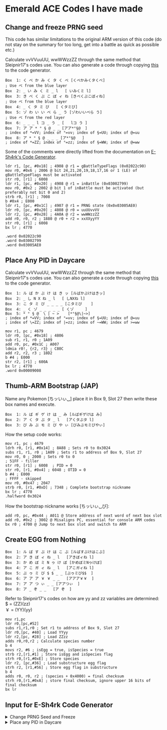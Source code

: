 # Emerald ACE Codes I have made

## Change and freeze PRNG seed

This code has similar limitations to the original ARM version of this code (do not stay on the summary for too long, get into a battle as quick as possible etc.)

Calculate vvVVuuUU, wwWWzzZZ through the same method that Sleipnir17's codes use. You can also generate a code through copying [this](####e---change-prng-seed-and-freeze) to the code generator.

```text
Box  1: く べ か み く タ く べ	[くべかみくタくべ]
; Use べ from the blue layer
Box  2: _ い み く ミ _ l	[ いみくミ l]
Box  3: き べ く ぶ こ ぼ ィ ね	[きべくぶこぼィね]
; Use べ from the blue layer
Box  4: _ く タ ミ び	[ くタミび]
Box  5: ゾ わ い い ベ ら _ う	[ゾわいいベら う]
; Use べ from the red layer
Box  6: _ _ _ l コ _ う _	[   lコ う ]
Box  7: ア ア * ° § @ _ _	[アア*°§@  ]
; index of *=VV; index of °=vv; index of §=UU; index of @=uu
Box  8: ア * ° § @ _ _ _	[ア*°§@   ]
; index of *=ZZ; index of °=zz; index of §=WW; index of @=ww
```

Some of the comments were directly lifted from the documentation on [E-Sh4rk's Code Generator](https://e-sh4rk.github.io/CodeGenerator/?lang=jap).

```arm-asm
ldr r1, [pc, #0x18] ; 4908 @ r1 = gBattleTypeFlags (0x02022c90)
mov r0, #0x6 ; 2006 @ bit 24,21,20,19,18,17,16 or 1 (LE) of gBattleTypeFlags must be activated
str r0, [r1] ; 6008
ldr r1, [pc, #0x20] ; 4908 @ r1 = inBattle (0x03002799)
mov r0, #0x2 ; 2002 @ bit 1 of inBattle must be activated (but preferably not bit 0 and 2)
strb r0, [r1] ; 7008
b #0x4 ; E000
ldr r1, [pc, #0x1C] ; 4907 @ r1 = PRNG state (0x0x03005AE0)
ldr r0, [pc, #0x20] ; 4808 @ r0 = uuUUvvVV
ldr r2, [pc, #0x28] ; 4A0A @ r2 = wwWWzzZZ
add r0, r0, r2 ; 1880 @ r0 + r2 = xxXXyyYY
str r0, [r1] ; 6008
bx lr ; 4770

.word 0x02022c90
.word 0x03002799
.word 0x03005AE0
```

## Place Any PID in Daycare

Calculate vvVVuuUU, wwWWzzZZ through the same method that Sleipnir17's codes use. You can also generate a code through copying [this](#e---place-any-pid-in-daycare) to the code generator.

```text
Box  1: ル ば か ぶ け は き ッ	[ルばかぶけはきッ]
Box  2: _ し N X ね _ l	[ しNXね l]
Box  3: こ タ ミ び _ _ _ _	[こタミび    ]
Box  4: _ く ゾ _ _ _ _ _	[ くゾ     ]
Box  5: * ° § @  \ | ~ >	[*°§@\|~>]
; index of *=VV; index of °=vv; index of §=UU; index of @=uu
; index of \=ZZ; index of |=zz; index of ~=WW; index of >=ww
```

```arm-asm
mov r1, pc ; 4679
ldr r0, [pc, #0x18] ; 4806
sub r1, r1, r0 ; 1A09
add r0, pc, #0x1C ; A007
ldmia r0!, {r2, r3} ; C80C
add r2, r2, r3 ; 18D2
b #4 ; E000
str r2, [r1] ; 600A
bx lr ; 4770
.word 0x00009008
```

## Thumb-ARM Bootstrap (JAP)

Name any Pokemon \[ちッいぃ␣\] place it in Box 9, Slot 27 then write these box names and execute.

```text
Box  1: ル ば ギ ゲ け は _ み	[ルばギゲけは み]
Box  2: ア く タ ぶ タ _ l	[アくタぶタ l]
Box  3: び み ぶ モ ミ び や ぃ	[びみぶモミびやぃ]
```

How the setup code works:

```arm
mov r1, pc ; 4679
ldrh r0, [r1, #0x14] ; 8A88 ; Sets r0 to 0x3024
subs r1, r1, r0 ; 1A09 ; Sets r1 to address of Box 9, Slot 27
mov r0, 0 ; 2000 ; Sets r0 to 0
; 51FF - filler
str r0, [r1] ; 6008  ; PID = 0
str r0, [r1, #0x4] ; 6048 ; OTID = 0
b #4 ; E000
; FFFF - skipped
mov r0, #0x47 ; 2047
strb r0, [r1, #0xD] ; 7348 ; Complete bootstrap nickname 
bx lr ; 4770
.halfword 0x3024
```

How the bootstrap nickname works \[ちッいぃ␣び\]:
```
add r0, pc, #0x44 ; A011 @ Store address of next word of next box slot
add r0, #0x2 ; 3002 @ Misaligns PC, essential for console ARM codes
bx r0 ; 4700 @ Jump to next box slot and switch to ARM
```

## Create EGG from Nothing

```text
Box  1: ル ば す ぶ け は こ ぶ	[ルばすぶけはこぶ]
Box  2: ア き ぼ ィ ね _ l	[アきぼィね l]
Box  3: か め ぼ ミ N ゥ け ぼ	[かめぼミNゥけぼ]
Box  4: ア こ ガ ィ ね _ l	[アこガィね l]
Box  5: ぶ ゥ ミ び $ $ _ _	[ぶゥミび$$  ]
Box  6: ア ア ア ￥ ￥ _ _	[アアア￥￥  ]
Box  7: ア ア つ ぃ _ _	[アアつぃ  ]
Box  8: ア _ ぞ _ _	[ア ぞ  ]
```
Refer to Sleipnir17's codes on how are yy and zz variables are determined:\
$ = (ZZ)(zz)\
￥  = (YY)(yy)

```arm
mov r1,pc
ldr r0,[pc,#52]
subs r1,r1,r0 ; Set r1 to address of Box 9, Slot 27
ldr r0,[pc, #40] ; Load YYyy
ldr r2,[pc, #28] ; Load ZZzz
adds r0,r0,r2 ; Calculate species number
b 4
movs r2, #6 ; isEgg = true, isSpecies = true
strb r2,[r1,#1] ; Store isEgg and isSpecies flag
strh r0,[r1,#0xE] ; Store species
ldr r2, [pc,#36] ; Load substructure egg flag
strh r2, [r1,#56] ; Store egg flag in substructure
b 4
adds r0, r0, r2 ; (species + 0x4000) = final checksum
strh r0,[r1,#0xA] ; store final checksum, ignore upper 16 bits of final checksum
bx lr
```

## Input for E-Sh4rk Code Generator

<details>
	<summary>Change PRNG Seed and Freeze</summary>
	<pre>
@@ title = "Change PRNG Seed (JAP, 0x085F)"
@@ author = "Sleipnir (Shao + Papa Jefe Translation)"
@@ exit = null

; Uses species 0x085F execution in Japanese Emerald.
; Remember to double-check the smaller "lowercase" Japanese characters.
; For example: ィ vs. イ

Seed = 0x1234ABCD

xx ?= (Seed & 0xFF000000)>>24
XX ?= (Seed & 0xFF0000)>>16
yy ?= (Seed & 0xFF00)>>8
YY ?= (Seed & 0xFF)
neg = 0x80000000

ww?= ((0xB6-xx) & neg)? ( ((0xB9-xx)&neg)?(((0xEE-xx)&neg)?(xx-0xEE):0):(xx-0xB6)):0
uu?= ((0xB6-xx) & neg)? ( ((0xB9-xx)&neg)?(((0xEE-xx)&neg)?(0xEE):xx):(0xB6)):xx
WW?= ((0xB6-XX) & neg)? ( ((0xB9-XX)&neg)?(((0xEE-XX)&neg)?(XX-0xEE):0):(XX-0xB6)):0
UU?= ((0xB6-XX) & neg)? ( ((0xB9-XX)&neg)?(((0xEE-XX)&neg)?(0xEE):XX):(0xB6)):XX

zz?= ((0xB6-yy) & neg)? ( ((0xB9-yy)&neg)?(((0xEE-yy)&neg)?(yy-0xEE):0):(yy-0xB6)):0
vv?= ((0xB6-yy) & neg)? ( ((0xB9-yy)&neg)?(((0xEE-yy)&neg)?(0xEE):yy):(0xB6)):yy
ZZ?= ((0xB6-YY) & neg)? ( ((0xB9-YY)&neg)?(((0xEE-YY)&neg)?(YY-0xEE):0):(YY-0xB6)):0
VV?= ((0xB6-YY) & neg)? ( ((0xB9-YY)&neg)?(((0xEE-YY)&neg)?(0xEE):YY):(0xB6)):YY

UVdata = ((uu<<24)|(UU<<16)|(vv<<8)|VV)
ZWdata = ((ww<<24)|(WW<<16)|(zz<<8)|ZZ)
address = 0x03005AE0

@@

0x20064908
0x49086008
0x200200FF
0xE0007008
0x4907FFFF
0x4A0A4808
0x00FF1880
0x47706008
0xFFFFFFFF
0x02022c90
0x03002799
{address}
0x5151FF00
{UVdata}
0x51FF0000
{ZWdata}
	</pre>
</details>

<details>
    <summary>Place any PID in Daycare</summary>
    <pre>
@@ title = "Change PRNG Seed (JAP, 0x085F)"
@@ author = "Sleipnir (Shao + Papa Jefe Translation)"
@@ exit = null

; Uses species 0x085F execution in Japanese Emerald.
; Remember to double-check the smaller "lowercase" Japanese characters.
; For example: ィ vs. イ

Seed = 0x1234ABCD

xx ?= (Seed & 0xFF000000)>>24
XX ?= (Seed & 0xFF0000)>>16
yy ?= (Seed & 0xFF00)>>8
YY ?= (Seed & 0xFF)
neg = 0x80000000

ww?= ((0xB6-xx) & neg)? ( ((0xB9-xx)&neg)?(((0xEE-xx)&neg)?(xx-0xEE):0):(xx-0xB6)):0
uu?= ((0xB6-xx) & neg)? ( ((0xB9-xx)&neg)?(((0xEE-xx)&neg)?(0xEE):xx):(0xB6)):xx
WW?= ((0xB6-XX) & neg)? ( ((0xB9-XX)&neg)?(((0xEE-XX)&neg)?(XX-0xEE):0):(XX-0xB6)):0
UU?= ((0xB6-XX) & neg)? ( ((0xB9-XX)&neg)?(((0xEE-XX)&neg)?(0xEE):XX):(0xB6)):XX

zz?= ((0xB6-yy) & neg)? ( ((0xB9-yy)&neg)?(((0xEE-yy)&neg)?(yy-0xEE):0):(yy-0xB6)):0
vv?= ((0xB6-yy) & neg)? ( ((0xB9-yy)&neg)?(((0xEE-yy)&neg)?(0xEE):yy):(0xB6)):yy
ZZ?= ((0xB6-YY) & neg)? ( ((0xB9-YY)&neg)?(((0xEE-YY)&neg)?(YY-0xEE):0):(YY-0xB6)):0
VV?= ((0xB6-YY) & neg)? ( ((0xB9-YY)&neg)?(((0xEE-YY)&neg)?(0xEE):YY):(0xB6)):YY

UVdata = ((uu<<24)|(UU<<16)|(vv<<8)|VV)
ZWdata = ((ww<<24)|(WW<<16)|(zz<<8)|ZZ)

@@

0x4904A008
0xC80C1A41
0x18D251FF
0x4770600A
0x9028
0
{UVdata}
{ZWdata}
    </pre>
</details>

